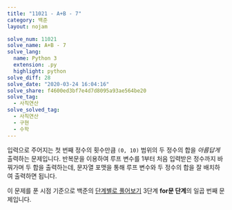 ```yaml
---
title: "11021 - A+B - 7"
category: 백준
layout: nojam

solve_num: 11021
solve_name: A+B - 7
solve_lang:
  name: Python 3
  extension: .py
  highlight: python
solve_diff: 28
solve_date: "2020-03-24 16:04:16"
solve_share: f4600ed3bf7e4d7d8095a93ae564be20
solve_tag:
  - 사칙연산
solve_solved_tag:
  - 사칙연산
  - 구현
  - 수학
---
```


입력으로 주어지는 첫 번째 정수의 횟수만큼 `(0, 10)` 범위의 두 정수의 합을 *아름답게* 출력하는 문제입니다. 반복문을 이용하여 루프 변수를 1부터 처음 입력받은 정수까지 바꿔가며 두 합을 출력하는데, 문자열 포맷을 통해 루프 변수와 두 정수의 합을 잘 배치하여 출력하면 됩니다.

이 문제를 푼 시점 기준으로 백준의 [단계별로 풀어보기](http://noj.am/p/s) 3단계 **for문 단계**의 일곱 번째 문제입니다.
